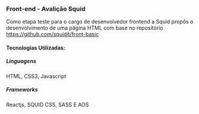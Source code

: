 ### Front-end - Avalição Squid

Como etapa teste para o cargo de desenvolvedor frontend a Squid propôs o desenvolvimento de uma página HTML com base no repositório https://github.com/squidit/front-basic

#### Tecnologias Utilizadas:

##### Linguagens
HTML, CSS3, Javascript

##### Frameworks
Reactjs, SQUID CSS, SASS E AOS

